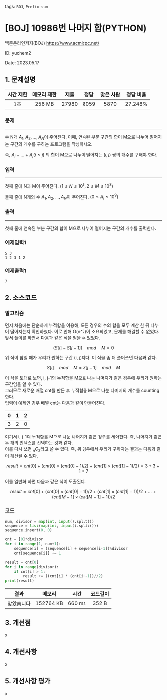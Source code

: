 tags: `BOJ`, `Prefix sum`
# [BOJ] 10986번 나머지 합(PYTHON)
백준온라인저지(BOJ) https://www.acmicpc.net/

ID: yuchem2

Date: 2023.05.17
## 1. 문제설명
| 시간 제한 | 메모리 제한 | 제출  | 정답 | 맞은 사람 | 정답 비율 |
| :---: | :---: | :---: | :---: | :---: | :---: |
|  1초  |  256 MB | 27980 | 8059 | 5870 | 27.248% |

### 문제
---
수 N개 $A_1, A_2, ..., A_N$이 주어진다. 이때, 연속된 부분 구간의 합이 M으로 나누어 떨어지는 구간의 개수를 구하는 프로그램을 작성하시오.

즉, $A_i + ... + A_j (i ≤ j)$ 의 합이 M으로 나누어 떨어지는 $(i, j)$ 쌍의 개수를 구해야 한다.
### 입력
---
첫째 줄에 N과 M이 주어진다. $(1 ≤ N ≤ 10^6, 2 ≤ M ≤ 10^3)$

둘째 줄에 N개의 수 $A_1, A_2, ..., A_N$이 주어진다. $(0 ≤ A_i ≤ 10^9)$
### 출력
---
첫째 줄에 연속된 부분 구간의 합이 M으로 나누어 떨어지는 구간의 개수를 출력한다.


### 예제입력1
```
5 3
1 2 3 1 2
```
### 예제출력1
```
7
```
## 2. 소스코드

### 알고리즘

먼저 처음에는 단순하게 누적합을 이용해, 모든 경우의 수의 합을 모두 계산 한 뒤 나누어 떨어지는지 확인하였다. 이로 인해 O(n^2)이 소요되었고, 문제를 해결할 수 없었다.  
앞서 풀이를 하면서 다음과 같은 식을 얻을 수 있었다. 

$$(S[i] - S[j-1]) \quad mod \quad M = 0$$ 

위 식이 참일 때가 우리가 원하는 구간 (i, j)이다. 이 식을 좀 더 풀어쓰면 다음과 같다. 

$$S[i] \quad mod \quad M = S[j-1] \quad mod \quad M$$

이 식을 토대로 보면, i, j-1의 누적합을 M으로 나눈 나머지가 같은 경우에 우리가 원하는 구간임을 알 수 있다.  
그러므로 새로운 배열 cnt를 만든 후 누적합을 M으로 나눈 나머지의 개수를 counting한다.  
입력이 예제인 경우 배열 cnt는 다음과 같이 만들어진다.  

|   0   |   1   |   2   |
| :---: | :---: | :---: |
|   3   |   2   |   0   |

여기서 i, j-1의 누적합을 M으로 나눈 나머지가 같은 경우를 세야한다. 즉, 나머지가 같은 두 개의 인덱스를 선택하는 것과 같다.  
이를 다시 쓰면 $_nC_2$라고 쓸 수 있다. 즉, 위 경우에서 우리가 구하자는 결과는 다음과 같이 계산될 수 있다. 

$$result = cnt[0] + (cnt[0] \times (cnt[0]-1)/2) + (cnt[1] \times (cnt[1]-1)/2) = 3 + 3 + 1 = 7$$

이를 일반화 하면 다음과 같은 식이 도출된다. 

$$result = cnt[0] + (cnt[0] \times (cnt[0]-1))/2 + (cnt[1] \times (cnt[1]-1))/2 + ... + (cnt[M-1] \times (cnt[M-1]-1))/2$$

### 코드
```Python
num, divisor = map(int, input().split())
sequence = list(map(int, input().split()))
sequence.insert(0, 0)

cnt = [0]*divisor
for i in range(1, num+1):
    sequence[i] = (sequence[i] + sequence[i-1])%divisor
    cnt[sequence[i]] += 1

result = cnt[0]
for i in range(divisor):
    if cnt[i] > 1:
        result += ((cnt[i] * (cnt[i]-1))//2)
print(result)
```

| 결과 | 메모리 | 시간 | 코드길이 |
|:---:|:-----: | :---: | :----: |
| 맞았습니다 | 152764 KB | 660 ms | 352 B |

## 3. 개선점
x
## 4. 개선사항
x
## 5. 개선사항 평가
x
